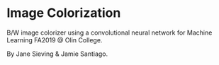 # Image Colorization
B/W image colorizer using a convolutional neural network for Machine Learning FA2019 @ Olin College.

By Jane Sieving & Jamie Santiago.
